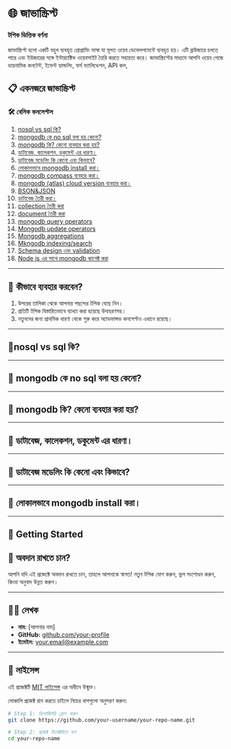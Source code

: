 # 🌐 জাভাস্ক্রিপ্ট 

### টপিক ভিত্তিক বর্ণনা
জাভাস্ক্রিপ্ট হলো একটি বহুল ব্যবহৃত প্রোগ্রামিং ভাষা যা মূলত ওয়েব ডেভেলপমেন্টে ব্যবহৃত হয়। এটি ব্রাউজারে চলতে পারে এবং ইউজারের সঙ্গে ইন্টার‌্যাক্টিভ ওয়েবসাইট তৈরি করতে সহায়তা করে। জাভাস্ক্রিপ্টের মাধ্যমে আপনি ওয়েব পেজে ডায়নামিক কনটেন্ট, ইভেন্ট হ্যান্ডলিং, ফর্ম ভ্যালিডেশন, API কল, 


## 📋 একনজরে জাভাস্ক্রিপ্ট

### 🛠️ বেসিক কনসেপ্টস

1. [nosql vs sql কি?](#আউটপুট)
2. [mongodb কে no sql বলা হয় কেনো?](#ভেরিএবল)
3. [mongodb কি? কেনো ব্যবহার করা হয়?](#অপারেটর)
4. [ডাটাবেজ, কালেকশন, ডকুমেন্ট এর ধারণা।](#ডাটাটাইপ)
5. [ডাটাবেজ মডেলিং কি কেনো এবং কিভাবে?](#ইভেন্ট)
6. [লোকালভাবে mongodb install করা।](#স্ট্রিং)
7. [mongodb compass ব্যবহার করা।](#স্ট্রিং-টেমপ্লেট)
8. [mongodb (atlas) cloud version ব্যবহার করা।](#নাম্বার)
9. [BSON&JSON ](#অ্যারে)
10. [ডাটাবেজ তৈরী করা।](#ডেইট)
11. [collection তৈরী করা](#বুলিয়ান)
12. [document তৈরী করা](#কমপারিজন)
13. [mongodb query operators](#কন্ডিশনাল)
14. [Mongodb update operators](#লুপ)
15. [Mongodb aggregations](#ইটারেবল)
16. [Mkngodb indexing/search](#ইটারেবল)
17. [Schema design এবং validation](#ইটারেবল)
18. [Node js এর সাথে mongodb কানেক্ট করা](#ইটারেবল)

---

## 📝 কীভাবে ব্যবহার করবেন?

1. উপরের তালিকা থেকে আপনার পছন্দের টপিক বেছে নিন।
2. প্রতিটি টপিক বিস্তারিতভাবে ব্যাখ্যা করা হয়েছে উদাহরণসহ।
3. নতুনদের জন্য প্রাথমিক ধারণা থেকে শুরু করে অ্যাডভান্সড কনসেপ্টও এখানে রয়েছে।

---


## 🔸nosql vs sql কি?
> 

---

## 🔸 mongodb কে no sql বলা হয় কেনো?
> 

---

## 🔸 mongodb কি? কেনো ব্যবহার করা হয়?
> 

---

## 🔸 ডাটাবেজ, কালেকশন, ডকুমেন্ট এর ধারণা।
> 

---

## 🔸 ডাটাবেজ মডেলিং কি কেনো এবং কিভাবে?
> 

---

## 🔸 লোকালভাবে mongodb install করা।
> 

---



## 🚀 Getting Started


## 📌 অবদান রাখতে চান?

আপনি যদি এই প্রজেক্টে অবদান রাখতে চান, তাহলে আপনাকে স্বাগত! নতুন টপিক যোগ করুন, ভুল সংশোধন করুন, কিংবা অনুবাদ উন্নত করুন।

---

## 🧑‍💻 লেখক

- **নাম:** [আপনার নাম]
- **GitHub:** [github.com/your-profile](https://github.com/your-profile)
- **ইমেইল:** your.email@example.com

---

## 📄 লাইসেন্স

এই প্রজেক্টটি [MIT লাইসেন্স](LICENSE) এর অধীনে উন্মুক্ত।


লোকালি প্রজেক্ট রান করতে চাইলে নিচের ধাপগুলো অনুসরণ করুন:

```bash
# Step 1: রিপোজিটরি ক্লোন করুন
git clone https://github.com/your-username/your-repo-name.git

# Step 2: প্রজেক্ট ডিরেক্টরিতে যান
cd your-repo-name

